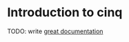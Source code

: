 # Introduction to cinq

TODO: write [great documentation](http://jacobian.org/writing/what-to-write/)
